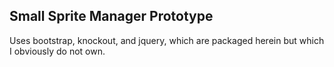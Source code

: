 Small Sprite Manager Prototype
------------------------------

Uses bootstrap, knockout, and jquery, which are packaged herein but which I obviously do not own.